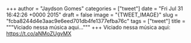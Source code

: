 
+++
author = "Jaydson Gomes"
categories = ["tweet"]
date = "Fri Jul 31 16:42:26 +0000 2015"
draft = false
image = "{TWEET_IMAGE}"
slug = "fcba8244d4e3aac9e6eed701db4fe1377efba76c"
tags = ["tweet"]
title = """Viciado nessa música aqui..."""
+++
Viciado nessa música aqui: https://t.co/aNMoZUgvMX
